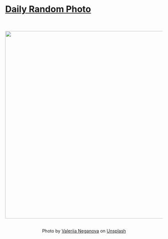 # [Daily Random Photo](https://www.dailyrandomphoto.com/)

<div align="center">
  <br>
  <br>
  <a href="https://www.dailyrandomphoto.com/p/2023/2023-01-15/"><img src="https://images.unsplash.com/photo-1672508644320-c39f93a9904f?crop=entropy&cs=tinysrgb&fit=max&fm=jpg&ixid=Mnw3NzUwOHwwfDF8cmFuZG9tfHx8fHx8fHx8MTY3Mzc0MjkzOA&ixlib=rb-4.0.3&q=80&w=1080" width="600px"></a>
  <br>
  <br>
  <p class="has-text-grey">Photo by <a href="https://unsplash.com/@neganova?utm_source=Daily%20Random%20Photo&amp;utm_medium=referral" target="_blank" rel="noopener noreferrer">Valeriia Neganova</a> on <a href="https://unsplash.com/photos/NhXbIMwQ1U4?utm_source=Daily%20Random%20Photo&amp;utm_medium=referral" target="_blank" rel="noopener noreferrer">Unsplash</a></p>
</div>
